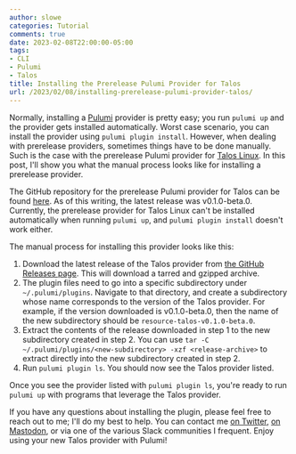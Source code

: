 ```yaml
---
author: slowe
categories: Tutorial
comments: true
date: 2023-02-08T22:00:00-05:00
tags:
- CLI
- Pulumi
- Talos
title: Installing the Prerelease Pulumi Provider for Talos
url: /2023/02/08/installing-prerelease-pulumi-provider-talos/
---
```


Normally, installing a [Pulumi][link-2] provider is pretty easy; you run `pulumi up` and the provider gets installed automatically. Worst case scenario, you can install the provider using `pulumi plugin install`. However, when dealing with prerelease providers, sometimes things have to be done manually. Such is the case with the prerelease Pulumi provider for [Talos Linux][link-1]. In this post, I'll show you what the manual process looks like for installing a prerelease provider.<!--more-->

The GitHub repository for the prerelease Pulumi provider for Talos can be found [here][link-3]. As of this writing, the latest release was v0.1.0-beta.0. Currently, the prerelease provider for Talos Linux can't be installed automatically when running `pulumi up`, and `pulumi plugin install` doesn't work either.

The manual process for installing this provider looks like this:

1. Download the latest release of the Talos provider from [the GitHub Releases page][link-4]. This will download a tarred and gzipped archive.
2. The plugin files need to go into a specific subdirectory under `~/.pulumi/plugins`. Navigate to that directory, and create a subdirectory whose name corresponds to the version of the Talos provider. For example, if the version downloaded is v0.1.0-beta.0, then the name of the new subdirectory should be `resource-talos-v0.1.0-beta.0`.
3. Extract the contents of the release downloaded in step 1 to the new subdirectory created in step 2. You can use `tar -C ~/.pulumi/plugins/<new-subdirectory> -xzf <release-archive>` to extract directly into the new subdirectory created in step 2.
4. Run `pulumi plugin ls`. You should now see the Talos provider listed.

Once you see the provider listed with `pulumi plugin ls`, you're ready to run `pulumi up` with programs that leverage the Talos provider.

If you have any questions about installing the plugin, please feel free to reach out to me; I'll do my best to help. You can contact me [on Twitter][link-5], [on Mastodon][link-6], or via one of the various Slack communities I frequent. Enjoy using your new Talos provider with Pulumi!

[link-1]: https://talos.dev
[link-2]: https://www.pulumi.com
[link-3]: https://github.com/siderolabs/pulumi-provider-talos
[link-4]: https://github.com/siderolabs/pulumi-provider-talos/releases
[link-5]: https://twitter.com/scott_lowe
[link-6]: https://fosstodon.org/@scottslowe
